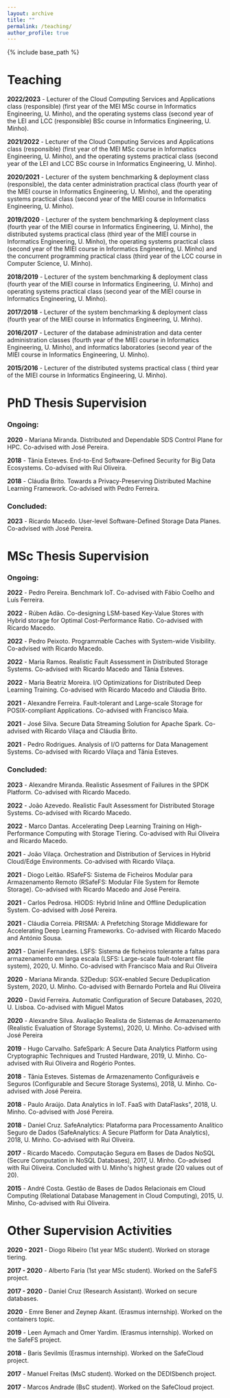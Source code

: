 ```yaml
---
layout: archive
title: ""
permalink: /teaching/
author_profile: true
---
```


{% include base_path %}

# Teaching

**2022/2023** - Lecturer of the Cloud Computing Services and Applications class (responsible) (first year of the MEI MSc course in Informatics Engineering, U. Minho), and the operating systems class (second year of the LEI and LCC (responsible) BSc course in Informatics Engineering, U. Minho).

**2021/2022** - Lecturer of the Cloud Computing Services and Applications class (responsible) (first year of the MEI MSc course in Informatics Engineering, U. Minho), and the operating systems practical class (second year of the LEI and LCC BSc course in Informatics Engineering, U. Minho).

**2020/2021** - Lecturer of the system benchmarking & deployment class (responsible), the data center administration practical class (fourth year of the MIEI course in Informatics Engineering, U. Minho), and the operating systems practical class (second year of the MIEI course in Informatics Engineering, U. Minho).

**2019/2020** - Lecturer of the system benchmarking & deployment class (fourth year of the MIEI course in Informatics Engineering, U. Minho), the distributed systems practical class (third year of the MIEI course in Informatics Engineering, U. Minho), the operating systems practical class (second year of the MIEI course in Informatics Engineering, U. Minho) and the concurrent programming practical class (third year of the LCC course in Computer Science, U. Minho).

**2018/2019** - Lecturer of the system benchmarking & deployment class (fourth year of the MIEI course in Informatics Engineering, U. Minho) and operating systems practical class (second year of the MIEI course in Informatics Engineering, U. Minho).

**2017/2018** -  Lecturer of the system benchmarking & deployment class (fourth year of the MIEI course in Informatics Engineering, U. Minho).

**2016/2017** - Lecturer of the database administration and data center administration classes (fourth year of the MIEI course in Informatics Engineering, U. Minho), and informatics laboratories (second year of the MIEI course in Informatics Engineering, U. Minho).

**2015/2016** - Lecturer of the distributed systems practical class ( third year of the MIEI course in Informatics Engineering, U. Minho).


# PhD Thesis Supervision

### Ongoing:

**2020** - Mariana Miranda. Distributed and Dependable SDS Control Plane for HPC. Co-advised with José Pereira.

**2018** - Tânia Esteves. End-to-End Software-Defined Security for Big Data Ecosystems. Co-advised with Rui Oliveira.

**2018** - Cláudia Brito. Towards a Privacy-Preserving Distributed Machine Learning Framework. Co-advised with Pedro Ferreira.

### Concluded:

**2023** - Ricardo Macedo. User-level Software-Defined Storage Data Planes. Co-advised with José Pereira.

# MSc Thesis Supervision

### Ongoing:

**2022** - Pedro Pereira. Benchmark IoT. Co-advised with Fábio Coelho and Luís Ferreira.

**2022** - Rúben Adão. Co-designing LSM-based Key-Value Stores with Hybrid storage for Optimal Cost-Performance Ratio. Co-advised with Ricardo Macedo.

**2022** - Pedro Peixoto. Programmable Caches with System-wide Visibility. Co-advised with Ricardo Macedo.

**2022** - Maria Ramos. Realistic Fault Assessment in Distributed Storage Systems. Co-advised with Ricardo Macedo and Tânia Esteves. 

**2022** - Maria Beatriz Moreira. I/O Optimizations for Distributed Deep Learning Training. Co-advised with Ricardo Macedo and Cláudia Brito.

**2021** - Alexandre Ferreira. Fault-tolerant and Large-scale Storage for POSIX-compliant Applications. Co-advised with Francisco Maia.

**2021** - José Silva. Secure Data Streaming Solution for Apache Spark. Co-advised with Ricardo Vilaça and Cláudia Brito.

**2021** - Pedro Rodrigues. Analysis of I/O patterns for Data Management Systems. Co-advised with Ricardo Vilaça and Tânia Esteves.


### Concluded:

**2023** - Alexandre Miranda. Realistic Assesment of Failures in the SPDK Platform. Co-advised with Ricardo Macedo.

**2022** - João Azevedo. Realistic Fault Assessment for Distributed Storage Systems. Co-advised with Ricardo Macedo.

**2022** - Marco Dantas. Accelerating Deep Learning Training
on High-Performance Computing with Storage Tiering. Co-advised with Rui Oliveira and Ricardo Macedo.

**2021** - João Vilaça. Orchestration and Distribution of Services
in Hybrid Cloud/Edge Environments. Co-advised with Ricardo Vilaça.

**2021** - Diogo Leitão. RSafeFS: Sistema de Ficheiros Modular para Armazenamento Remoto (RSafeFS: Modular File System for Remote Storage). Co-advised with Ricardo Macedo and José Pereira.

**2021** - Carlos Pedrosa. HIODS: Hybrid Inline and Offline Deduplication System. Co-advised with José Pereira.

**2021** - Cláudia Correia. PRISMA: A Prefetching Storage Middleware for Accelerating Deep Learning Frameworks. Co-advised with Ricardo Macedo and António Sousa.

**2021** - Daniel Fernandes. LSFS: Sistema de ficheiros tolerante a faltas
para armazenamento em larga escala (LSFS: Large-scale fault-tolerant file system), 2020, U. Minho. Co-advised with Francisco Maia and Rui Oliveira

**2020** - Mariana Miranda. S2Dedup: SGX-enabled Secure Deduplication System, 2020, U. Minho. Co-advised with Bernardo Portela and Rui Oliveira

**2020** - David Ferreira. Automatic Configuration of Secure Databases, 2020, U. Lisboa. Co-advised with Miguel Matos

**2020** - Alexandre Silva. Avaliação Realista de Sistemas de Armazenamento (Realistic Evaluation of Storage Systems), 2020, U. Minho. Co-advised with José Pereira

**2019** - Hugo Carvalho. SafeSpark: A Secure Data Analytics Platform
using Cryptographic Techniques and Trusted Hardware, 2019, U. Minho. Co-advised with Rui Oliveira and Rogério Pontes.

**2018** - Tânia Esteves. Sistemas de Armazenamento Configuráveis e Seguros (Configurable and Secure Storage Systems), 2018, U. Minho. Co-advised with José Pereira.

**2018** - Paulo Araújo. Data Analytics in IoT. FaaS with DataFlasks", 2018, U. Minho. Co-advised with José Pereira.

**2018** - Daniel Cruz. SafeAnalytics: Plataforma para Processamento Analítico Seguro de Dados (SafeAnalytics: A Secure Platform for Data Analytics), 2018, U. Minho. Co-advised with Rui Oliveira.

**2017** - Ricardo Macedo. Computação Segura em Bases de Dados NoSQL (Secure Computation in NoSQL Databases), 2017, U. Minho. Co-advised with Rui Oliveira. Concluded with U. Minho's highest grade (20 values out of 20).

**2015** - André Costa. Gestão de Bases de Dados Relacionais em Cloud Computing (Relational Database Management in Cloud Computing), 2015, U. Minho, Co-advised with Rui Oliveira. 


# Other Supervision Activities

**2020 - 2021** - Diogo Ribeiro (1st year MSc student). Worked on storage tiering.

**2017 - 2020** - Alberto Faria (1st year MSc student). Worked on the SafeFS project.

**2017 - 2020** - Daniel Cruz (Research Assistant). Worked on secure databases. 

**2020** - Emre Bener and Zeynep Akant. (Erasmus internship). Worked on the containers topic.

**2019** - Leen Aymach and Omer Yardim. (Erasmus internship). Worked on the SafeFS project.

**2018** - Baris Sevilmis (Erasmus internship). Worked on the SafeCloud project.

**2017** - Manuel Freitas (MsC student). Worked on the DEDISbench project.

**2017** - Marcos Andrade (BsC student). Worked on the SafeCloud project.


